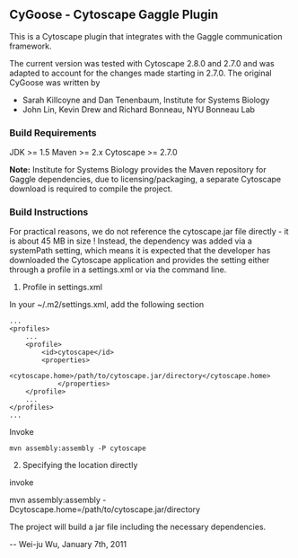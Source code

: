## CyGoose - Cytoscape Gaggle Plugin

This is a Cytoscape plugin that integrates with the Gaggle communication
framework.

The current version was tested with Cytoscape 2.8.0 and 2.7.0 and was
adapted to account for the changes made starting in 2.7.0.
The original CyGoose was written by

* Sarah Killcoyne and Dan Tenenbaum, Institute for Systems Biology
* John Lin, Kevin Drew and Richard Bonneau, NYU Bonneau Lab

### Build Requirements

JDK >= 1.5
Maven >= 2.x
Cytoscape >= 2.7.0

<b>Note:</b> Institute for Systems Biology provides the Maven repository for
Gaggle dependencies, due to licensing/packaging, a separate Cytoscape
download is required to compile the project.

### Build Instructions

For practical reasons, we do not reference the cytoscape.jar file
directly - it is about 45 MB in size ! Instead, the dependency was
added via a systemPath setting, which means it is expected that the
developer has downloaded the Cytoscape application and provides the
setting either through a profile in a settings.xml or via the command
line.

1. Profile in settings.xml

In your ~/.m2/settings.xml, add the following section

	...
	<profiles>
		...
		<profile>
			<id>cytoscape</id>
			<properties>
				<cytoscape.home>/path/to/cytoscape.jar/directory</cytoscape.home>
      			</properties>
		</profile>
		...
	</profiles>
	...

Invoke 

	mvn assembly:assembly -P cytoscape

2. Specifying the location directly

invoke

  mvn assembly:assembly -Dcytoscape.home=/path/to/cytoscape.jar/directory

The project will build a jar file including the necessary dependencies.


-- Wei-ju Wu, January 7th, 2011

